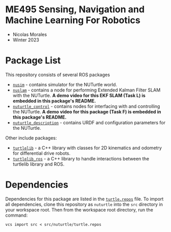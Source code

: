 # ME495 Sensing, Navigation and Machine Learning For Robotics
* Nicolas Morales
* Winter 2023

# Package List
This repository consists of several ROS packages
- [`nusim`](nusim) - contains simulator for the NUTurtle world.
- [`nuslam`](nuslam) - contains a node for performing Extended Kalman Filter SLAM with the NUTurtle. **A demo video for this EKF SLAM (Task L) is embedded in this package's README.**
- [`nuturtle_control`](nuturtle_control) - contains nodes for interfacing with and controlling the NUTurtle. **A demo video for this package (Task F) is embedded in this package's README.**
- [`nuturtle_description`](nuturtle_description) - contains URDF and configuration parameters for the NUTurtle.


Other include packages:
- [`turtlelib`](turtlelib) - a C++ library with classes for 2D kinematics and odometry for differential drive robots.
- [`turtlelib_ros`](turtlelib_ros) - a C++ library to handle interactions between the turtlelib library and ROS.

# Dependencies
Dependencies for this package are listed in the [`turtle.repos`](turtle.repos) file. To import all dependencies, clone this repository as `nuturtle` into the `src` directory in your workspace root. Then from the workspace root directory, run the command:
```
vcs import src < src/nuturtle/turtle.repos
```
